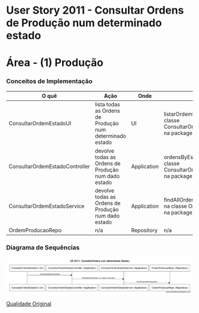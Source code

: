 # User Story 2011 - Consultar Ordens de Produção num determinado estado

# Área - (1) Produção

### Conceitos de Implementação

| O quê                             | Ação                                                      | Onde        | Método                                                       |
| --------------------------------- | --------------------------------------------------------- | ----------- | ------------------------------------------------------------ |
| ConsultarOrdemEstadoUI         | lista todas as Ordens de Produção num determinado estado   | UI          | listarOrdemByEstado(estado) na classe ConsultarOrdemEstadoController na package Application |
| ConsultarOrdemEstadoController | devolve todas as Ordens de Produção num dado estado | Application | ordensByEstado(estado) na classe ConsultarOrdemEstadoService na package Application |
| ConsultarOrdemEstadoService    | devolve todas as Ordens de Produção num dado estado | Application | findAllOrdensWithEstado(estado) na classe OrdemProducaoRepo na package Repository |
| OrdemProducaoRepo                 | n/a                                                       | Repository  | n/a                                                          |

### Diagrama de Sequências

![](../../diagrams/2011/2011_SD.png)

[Qualidade Original](https://bitbucket.org/1181056/lei_isep_2019_20_sem4_2di_1170894_1180871_1181053_1181056_1180/src/master/documentation/USER%20STORIES/diagrams/2011/2011_SD.png)
